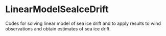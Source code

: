 # LinearModelSeaIceDrift
Codes for solving linear model of sea ice drift and to apply results to wind observations and obtain estimates of sea ice drift.

